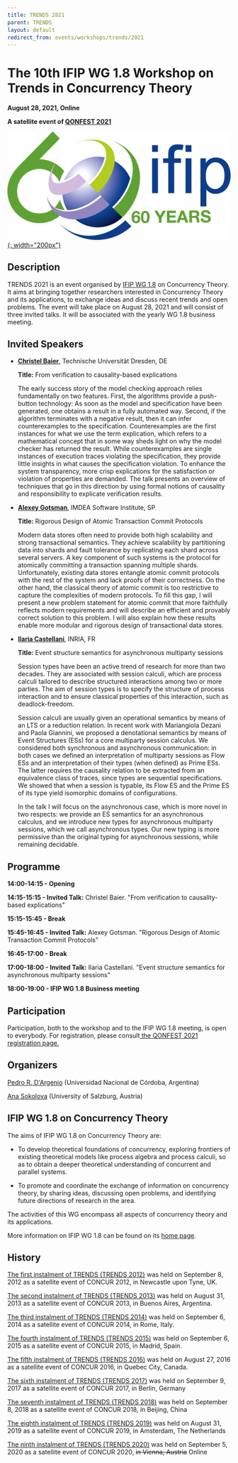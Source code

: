 ```yaml
---
title: TRENDS 2021
parent: TRENDS
layout: default
redirect_from: events/workshops/trends/2021
---
```


# The 10th IFIP WG 1.8 Workshop on Trends in Concurrency Theory

<strong>August 28, 2021, Online</strong>

**A satellite event of [QONFEST 2021](https://qonfest2021.lacl.fr/)**

[![IFIP](/assets/content/IFIP_60th_Anniversary_Logo.png){: width="200px"}](https://ifip.org/jubilee60/)

## Description

TRENDS 2021 is an event organised by [IFIP WG 1.8](https://www.concurrency-theory.org/organizations/ifip) on Concurrency Theory. It aims at bringing together researchers interested in Concurrency Theory and its applications, to exchange ideas and discuss recent trends and open problems. The event will take place on August 28, 2021 and will consist of three invited talks. It will be associated with the yearly WG 1.8 business meeting.

## Invited Speakers

* [**Christel Baier**](https://wwwtcs.inf.tu-dresden.de/~baier/), Technische Universität Dresden, DE

  **Title:** From verification to causality-based explications

  The early success story of the model checking approach relies
  fundamentally on two features. First, the algorithms provide a
  push-button technology: As soon as the model and specification have
  been generated, one obtains a result in a fully automated
  way. Second, if the algorithm terminates with a negative result,
  then it can infer counterexamples to the
  specification. Counterexamples are the first instances for what we
  use the term explication, which refers to a mathematical concept
  that in some way sheds light on why the model checker has returned
  the result. While counterexamples are single instances of execution
  traces violating the specification, they provide little insights in
  what causes the specification violation. To enhance the system
  transparency, more crisp explications for the satisfaction or
  violation of properties are demanded. The talk presents an overview
  of techniques that go in this direction by using formal notions of
  causality and responsibility to explicate verification results.
  
* [**Alexey Gotsman**](https://software.imdea.org/~gotsman/), IMDEA Software Institute, SP

  **Title:** Rigorous Design of Atomic Transaction Commit Protocols

  Modern data stores often need to provide both high scalability and
  strong transactional semantics. They achieve scalability by
  partitioning data into shards and fault tolerance by replicating
  each shard across several servers. A key component of such systems
  is the protocol for atomically committing a transaction spanning
  multiple shards. Unfortunately, existing data stores entangle atomic
  commit protocols with the rest of the system and lack proofs of
  their correctness. On the other hand, the classical theory of atomic
  commit is too restrictive to capture the complexities of modern
  protocols. To fill this gap, I will present a new problem statement
  for atomic commit that more faithfully reflects modern requirements
  and will describe an efficient and provably correct solution to this
  problem. I will also explain how these results enable more modular
  and rigorous design of transactional data stores.

* [**Ilaria Castellani**](http://www-sop.inria.fr/members/Ilaria.Castellani/), INRIA, FR

  **Title:** Event structure semantics for asynchronous multiparty sessions

  Session types have been an active trend of research for more than two
  decades. They are associated with session calculi, which are process
  calculi tailored to describe structured interactions among two or more
  parties. The aim of session types is to specify the structure of process
  interaction and to ensure classical properties of this interaction,
  such as deadlock-freedom.

  Session calculi are usually given an operational semantics by means of
  an LTS or a reduction relation. In recent work with Mariangiola Dezani
  and Paola Giannini, we proposed a denotational semantics by means of
  Event Structures (ESs) for a core multiparty session calculus. We
  considered both synchronous and asynchronous communication: in both
  cases we defined an interpretation of multiparty sessions as Flow ESs
  and an interpretation of their types (when defined) as Prime ESs. The
  latter requires the causality relation to be extracted from an
  equivalence class of traces, since types are sequential specifications.
  We showed that when a session is typable, its Flow ES and the Prime ES
  of its type yield isomorphic domains of configurations.

  In the talk I will focus on the asynchronous case, which is more novel
  in two respects: we provide an ES semantics for an asynchronous
  calculus, and we introduce new types for asynchronous multiparty
  sessions, which we call asynchronous types. Our new typing is more
  permissive than the original typing for asynchronous sessions, while
  remaining decidable.


## Programme

**14:00-14:15 - Opening**

**14:15-15:15 - Invited Talk:** Christel Baier. "From verification to causality-based explications"

**15:15-15:45 - Break**

**15:45-16:45 - Invited Talk:** Alexey Gotsman. "Rigorous Design of Atomic Transaction Commit Protocols"

**16:45-17:00 - Break**

**17:00-18:00 - Invited Talk:** Ilaria Castellani. "Event structure semantics for asynchronous multiparty sessions"

**18:00-19:00 - IFIP WG 1.8 Business meeting**


## Participation

Participation, both to the workshop and to the IFIP WG 1.8 meeting, is open to everybody. For registration, please consult[ the QONFEST 2021 registration page.](https://qonfest2021.lacl.fr/registration.php)

## Organizers

[Pedro R. D'Argenio](https://www.cs.famaf.unc.edu.ar/~dargenio/) (Universidad Nacional de Córdoba, Argentina)

[Ana Sokolova](http://cs.uni-salzburg.at/~anas/index.html) (University of Salzburg, Austria)

## IFIP WG 1.8 on Concurrency Theory

The aims of IFIP WG 1.8 on Concurrency Theory are:

* To develop theoretical foundations of concurrency, exploring frontiers of existing theoretical models like process algebra and process calculi, so as to obtain a deeper theoretical understanding of concurrent and parallel systems.

* To promote and coordinate the exchange of information on concurrency theory, by sharing ideas, discussing open problems, and identifying future directions of research in the area.

The activities of this WG encompass all aspects of concurrency theory and its applications.

More information on IFIP WG 1.8 can be found on its [home page](https://www.concurrency-theory.org/organizations/ifip).

## History

[The first instalment of TRENDS (TRENDS 2012)](http://www.win.tue.nl/trends12/) was held on September 8, 2012 as a satellite event of CONCUR 2012, in Newcastle upon Tyne, UK.

[The second instalment of TRENDS (TRENDS 2013)](http://www.win.tue.nl/trends13/) was held on August 31, 2013 as a satellite event of CONCUR 2013, in Buenos Aires, Argentina.

[The third instalment of TRENDS (TRENDS 2014)](http://ceres.hh.se/mediawiki/TRENDS_2014) was held on September 6, 2014 as a satellite event of CONCUR 2014, in Rome, Italy.

[The fourth instalment of TRENDS (TRENDS 2015)](https://www.concurrency-theory.org/events/workshops/trends/2015) was held on September 6, 2015 as a satellite event of CONCUR 2015, in Madrid, Spain.

[The fifth instalment of TRENDS (TRENDS 2016)](https://www.concurrency-theory.org/events/workshops/trends/2016) was held on August 27, 2016 as a satellite event of CONCUR 2016, in Quebec City, Canada.

[The sixth instalment of TRENDS (TRENDS 2017)](https://www.concurrency-theory.org/events/workshops/trends/2017) was held on September 9, 2017 as a satellite event of CONCUR 2017, in Berlin, Germany

[The seventh instalment of TRENDS (TRENDS 2018)](https://www.concurrency-theory.org/events/workshops/trends/2018) was held on September 8, 2018 as a satellite event of CONCUR 2018, in Beijing, China

[The eighth instalment of TRENDS (TRENDS 2019)](https://www.concurrency-theory.org/events/workshops/trends/2019) was held on August 31, 2019 as a satellite event of CONCUR 2019, in Amsterdam, The Netherlands

[The ninth instalment of TRENDS (TRENDS 2020)](https://www.concurrency-theory.org/events/workshops/trends/2020) was held on September 5, 2020 as a satellite event of CONCUR 2020, ~~in Vienna, Austria~~ Online

